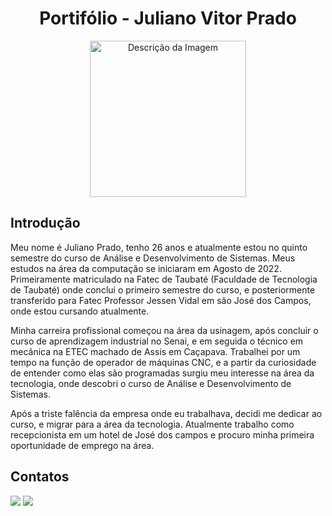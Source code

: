 <h1 align="center">Portifólio - Juliano Vitor Prado</h1>

<p align="center">
    <img src="./Arquivos/foto-Juliano.jpeg" alt="Descrição da Imagem" width="250"/>
</p>

## Introdução
Meu nome é Juliano Prado, tenho 26 anos e atualmente estou no quinto semestre do curso de Análise e Desenvolvimento de Sistemas. Meus estudos na área da computação se iniciaram em Agosto de 2022. Primeiramente matriculado na Fatec de Taubaté (Faculdade de Tecnologia de Taubaté) onde conclui o primeiro semestre do curso,  e posteriormente transferido para  Fatec Professor Jessen Vidal em são José dos Campos, onde estou cursando atualmente.

Minha carreira profissional começou na área da usinagem, após concluir o curso de aprendizagem industrial no Senai, e em seguida o técnico em mecânica na ETEC machado de Assis em Caçapava. Trabalhei por um tempo na função de operador de máquinas CNC, e a partir da curiosidade de entender como elas são programadas surgiu meu interesse na área da tecnologia, onde descobri o curso de Análise e Desenvolvimento de Sistemas.

Após a triste falência da empresa onde eu trabalhava, decidi me dedicar ao curso, e migrar  para a área da tecnologia. Atualmente trabalho como recepcionista em um hotel de José dos campos e procuro minha primeira oportunidade de emprego na área.

## Contatos
<div>
    <a href = "mailto:juliano.devprado98@gmail.com"><img src="https://img.shields.io/badge/Gmail-D14836?style=for-the-badge&logo=gmail&logoColor=white" target="_blank"></a>
    <a href="https://www.linkedin.com/in/juliano-prado-07Ba3920b/" target="_blank"><img src="https://img.shields.io/badge/-LinkedIn-%230077B5?style=for-the-badge&logo=linkedin&logoColor=white" target="_blank"></a> 
    
</div>
